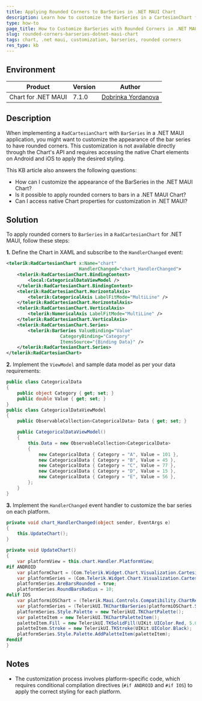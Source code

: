 ```yaml
---
title: Applying Rounded Corners to BarSeries in .NET MAUI Chart
description: Learn how to customize the BarSeries in a CartesianChart for .NET MAUI by applying rounded corners through platform-specific configurations.
type: how-to
page_title: How to Customize BarSeries with Rounded Corners in .NET MAUI Chart
slug: rounded-corners-barseries-dotnet-maui-chart
tags: chart, .net maui, customization, barseries, rounded corners
res_type: kb
---
```


## Environment

| Product | Version | Author |
| --- | --- | --- |
| Chart for .NET MAUI | 7.1.0 |  [Dobrinka Yordanova](https://www.telerik.com/blogs/author/dobrinka-yordanova)| 

## Description

When implementing a `RadCartesianChart` with `BarSeries` in a .NET MAUI application, you might want to customize the appearance of the bar series to have rounded corners. This customization is not available directly through the Chart's API and requires accessing the native Chart elements on Android and iOS to apply the desired styling.

This KB article also answers the following questions:
- How can I customize the appearance of the BarSeries in the .NET MAUI Chart?
- Is it possible to apply rounded corners to bars in a .NET MAUI Chart?
- Can I access native Chart properties for customization in .NET MAUI?

## Solution

To apply rounded corners to `BarSeries` in a `RadCartesianChart` for .NET MAUI, follow these steps:

**1.** Define the Chart in XAML and subscribe to the `HandlerChanged` event:

```xml
<telerik:RadCartesianChart x:Name="chart"
                           HandlerChanged="chart_HandlerChanged">
    <telerik:RadCartesianChart.BindingContext>
        <local:CategoricalDataViewModel />
    </telerik:RadCartesianChart.BindingContext>
    <telerik:RadCartesianChart.HorizontalAxis>
        <telerik:CategoricalAxis LabelFitMode="MultiLine" />
    </telerik:RadCartesianChart.HorizontalAxis>
    <telerik:RadCartesianChart.VerticalAxis>
        <telerik:NumericalAxis LabelFitMode="MultiLine" />
    </telerik:RadCartesianChart.VerticalAxis>
    <telerik:RadCartesianChart.Series>
        <telerik:BarSeries ValueBinding="Value"
                    CategoryBinding="Category"
                    ItemsSource="{Binding Data}" />
    </telerik:RadCartesianChart.Series>
</telerik:RadCartesianChart>
```

**2.** Implement the `ViewModel` and sample data model as per your data requirements:

```csharp
public class CategoricalData
{
    public object Category { get; set; }
    public double Value { get; set; }
}
public class CategoricalDataViewModel
{
    public ObservableCollection<CategoricalData> Data { get; set; }

    public CategoricalDataViewModel()
    {
        this.Data = new ObservableCollection<CategoricalData>
        {
            new CategoricalData { Category = "A", Value = 101 },
            new CategoricalData { Category = "B", Value = 45 },
            new CategoricalData { Category = "C", Value = 77 },
            new CategoricalData { Category = "D", Value = 15 },
            new CategoricalData { Category = "E", Value = 56 },
        };
    }
}
```

**3.** Implement the `HandlerChanged` event handler to customize the bar series on each platform.

```csharp
private void chart_HandlerChanged(object sender, EventArgs e)
{
    this.UpdateChart();
}

private void UpdateChart()
{
    var platformView = this.chart.Handler.PlatformView;
#if ANDROID
    var platformChart = (Com.Telerik.Widget.Chart.Visualization.CartesianChart.RadCartesianChartView)platformView;
    var platformSeries = (Com.Telerik.Widget.Chart.Visualization.CartesianChart.Series.Categorical.BarSeries)platformChart.Series.Get(0);
    platformSeries.AreBarsRounded = true;
    platformSeries.RoundBarsRadius = 10;
#elif IOS
    var platformiOSChart = (Telerik.Maui.Controls.Compatibility.ChartRenderer.iOS.TKExtendedChart)platformView;
    var platformSeries = (TelerikUI.TKChartBarSeries)platformiOSChart.Series[0];
    platformSeries.Style.Palette = new TelerikUI.TKChartPalette();
    var paletteItem = new TelerikUI.TKChartPaletteItem();
    paletteItem.Fill = new TelerikUI.TKSolidFill(UIKit.UIColor.Red, 5.0f);
    paletteItem.Stroke = new TelerikUI.TKStroke(UIKit.UIColor.Black);
    platformSeries.Style.Palette.AddPaletteItem(paletteItem);
#endif
}
```

## Notes

- The customization process involves platform-specific code, which requires conditional compilation directives (`#if ANDROID` and `#if IOS`) to apply the correct styling for each platform.
